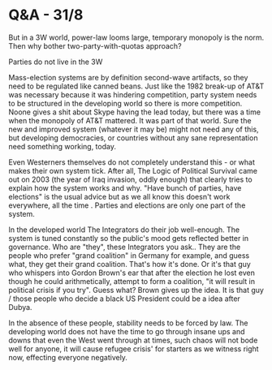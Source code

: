 # Q&A - 31/8

But in a 3W world, power-law looms large, temporary monopoly is the norm. Then why bother two-party-with-quotas approach?

Parties do not live in the 3W

Mass-election systems are by definition second-wave artifacts, so they need to be regulated like canned beans. Just like the 1982 break-up of AT&T was necessary because it was hindering competition, party system needs to be structured in the developing world so there is more competition. Noone gives a shit about Skype having the lead today, but there was a time when the monopoly of AT&T mattered. It was part of that world. Sure the new and improved system (whatever it may be) might not need any of this, but developing democracies, or countries without any sane representation need something working, today.

Even Westerners themselves do not completely understand this - or what makes their own system tick. After all, The Logic of Political Survival came out on 2003 (the year of Iraq invasion, oddly enough) that clearly tries to explain how the system works and why. "Have bunch of parties, have elections" is the usual advice but as we all know this doesn't work everywhere, all the time . Parties and elections are only one part of the system.

In the developed world The Integrators do their job well-enough. The system is tuned constantly so the public's mood gets reflected better in governance. Who are "they", these Integrators you ask.. They are the people who prefer "grand coalition" in Germany for example, and guess what, they get their grand coalition. That's how it's done. Or it's that guy who whispers into Gordon Brown's ear that after the election he lost even though he could arithmetically, attempt to form a coalition, "it will result in political crisis if you try". Guess what? Brown gives up the idea. It is that guy / those people who decide a black US President could be a idea after Dubya.

In the absence of these people, stability needs to be forced by law. The developing world does not have the time to go through insane ups and downs that even the West went through at times, such chaos will not bode well for anyone, it will cause refugee crisis' for starters as we witness right now, effecting everyone negatively.









